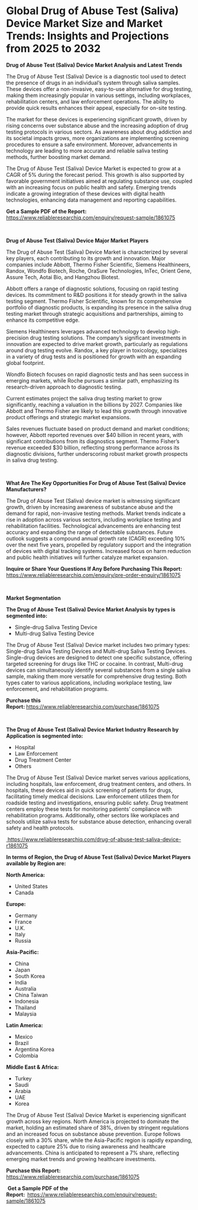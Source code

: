 <p><h1>Global Drug of Abuse Test (Saliva) Device Market Size and Market Trends: Insights and Projections from 2025 to 2032</h1></p><p><strong>Drug of Abuse Test (Saliva) Device Market Analysis and Latest Trends</strong></p>
<p><p>The Drug of Abuse Test (Saliva) Device is a diagnostic tool used to detect the presence of drugs in an individual’s system through saliva samples. These devices offer a non-invasive, easy-to-use alternative for drug testing, making them increasingly popular in various settings, including workplaces, rehabilitation centers, and law enforcement operations. The ability to provide quick results enhances their appeal, especially for on-site testing.</p><p>The market for these devices is experiencing significant growth, driven by rising concerns over substance abuse and the increasing adoption of drug testing protocols in various sectors. As awareness about drug addiction and its societal impacts grows, more organizations are implementing screening procedures to ensure a safe environment. Moreover, advancements in technology are leading to more accurate and reliable saliva testing methods, further boosting market demand.</p><p>The Drug of Abuse Test (Saliva) Device Market is expected to grow at a CAGR of 5% during the forecast period. This growth is also supported by favorable government initiatives aimed at regulating substance use, coupled with an increasing focus on public health and safety. Emerging trends indicate a growing integration of these devices with digital health technologies, enhancing data management and reporting capabilities.</p></p>
<p><strong>Get a Sample PDF of the Report:&nbsp;</strong> <a href="https://www.reliableresearchiq.com/enquiry/request-sample/1861075?utm_campaign=1870&utm_medium=2&utm_source=Github&utm_content=ia&utm_term=14042025&utm_id=drug-of-abuse-test-saliva-device">https://www.reliableresearchiq.com/enquiry/request-sample/1861075</a></p>
<p>&nbsp;</p>
<p><strong>Drug of Abuse Test (Saliva) Device Major Market Players</strong></p>
<p><p>The Drug of Abuse Test (Saliva) Device Market is characterized by several key players, each contributing to its growth and innovation. Major companies include Abbott, Thermo Fisher Scientific, Siemens Healthineers, Randox, Wondfo Biotech, Roche, OraSure Technologies, InTec, Orient Gene, Assure Tech, Aotai Bio, and Hangzhou Biotest.</p><p>Abbott offers a range of diagnostic solutions, focusing on rapid testing devices. Its commitment to R&D positions it for steady growth in the saliva testing segment. Thermo Fisher Scientific, known for its comprehensive portfolio of diagnostic products, is expanding its presence in the saliva drug testing market through strategic acquisitions and partnerships, aiming to enhance its competitive edge.</p><p>Siemens Healthineers leverages advanced technology to develop high-precision drug testing solutions. The company’s significant investments in innovation are expected to drive market growth, particularly as regulations around drug testing evolve. Randox, a key player in toxicology, specializes in a variety of drug tests and is positioned for growth with an expanding global footprint.</p><p>Wondfo Biotech focuses on rapid diagnostic tests and has seen success in emerging markets, while Roche pursues a similar path, emphasizing its research-driven approach to diagnostic testing.</p><p>Current estimates project the saliva drug testing market to grow significantly, reaching a valuation in the billions by 2027. Companies like Abbott and Thermo Fisher are likely to lead this growth through innovative product offerings and strategic market expansions.</p><p>Sales revenues fluctuate based on product demand and market conditions; however, Abbott reported revenues over $40 billion in recent years, with significant contributions from its diagnostics segment. Thermo Fisher’s revenue exceeded $30 billion, reflecting strong performance across its diagnostic divisions, further underscoring robust market growth prospects in saliva drug testing.</p></p>
<p>&nbsp;</p>
<p><strong>What Are The Key Opportunities For Drug of Abuse Test (Saliva) Device Manufacturers?</strong></p>
<p><p>The Drug of Abuse Test (Saliva) device market is witnessing significant growth, driven by increasing awareness of substance abuse and the demand for rapid, non-invasive testing methods. Market trends indicate a rise in adoption across various sectors, including workplace testing and rehabilitation facilities. Technological advancements are enhancing test accuracy and expanding the range of detectable substances. Future outlook suggests a compound annual growth rate (CAGR) exceeding 10% over the next five years, propelled by regulatory support and the integration of devices with digital tracking systems. Increased focus on harm reduction and public health initiatives will further catalyze market expansion.</p></p>
<p><strong>Inquire or Share Your Questions If Any Before Purchasing This Report:</strong> <a href="https://www.reliableresearchiq.com/enquiry/pre-order-enquiry/1861075?utm_campaign=1870&utm_medium=2&utm_source=Github&utm_content=ia&utm_term=14042025&utm_id=drug-of-abuse-test-saliva-device">https://www.reliableresearchiq.com/enquiry/pre-order-enquiry/1861075</a></p>
<p>&nbsp;</p>
<p><strong>Market Segmentation</strong></p>
<p><strong>The Drug of Abuse Test (Saliva) Device Market Analysis by types is segmented into:</strong></p>
<p><ul><li>Single-drug Saliva Testing Device</li><li>Multi-drug Saliva Testing Device</li></ul></p>
<p><p>The Drug of Abuse Test (Saliva) Device market includes two primary types: Single-drug Saliva Testing Devices and Multi-drug Saliva Testing Devices. Single-drug devices are designed to detect one specific substance, offering targeted screening for drugs like THC or cocaine. In contrast, Multi-drug devices can simultaneously identify several substances from a single saliva sample, making them more versatile for comprehensive drug testing. Both types cater to various applications, including workplace testing, law enforcement, and rehabilitation programs.</p></p>
<p><strong>Purchase this Report:&nbsp;</strong><a href="https://www.reliableresearchiq.com/purchase/1861075?utm_campaign=1870&utm_medium=2&utm_source=Github&utm_content=ia&utm_term=14042025&utm_id=drug-of-abuse-test-saliva-device">https://www.reliableresearchiq.com/purchase/1861075</a></p>
<p>&nbsp;</p>
<p><strong>The Drug of Abuse Test (Saliva) Device Market Industry Research by Application is segmented into:</strong></p>
<p><ul><li>Hospital</li><li>Law Enforcement</li><li>Drug Treatment Center</li><li>Others</li></ul></p>
<p><p>The Drug of Abuse Test (Saliva) Device market serves various applications, including hospitals, law enforcement, drug treatment centers, and others. In hospitals, these devices aid in quick screening of patients for drugs, facilitating timely medical decisions. Law enforcement utilizes them for roadside testing and investigations, ensuring public safety. Drug treatment centers employ these tests for monitoring patients’ compliance with rehabilitation programs. Additionally, other sectors like workplaces and schools utilize saliva tests for substance abuse detection, enhancing overall safety and health protocols.</p></p>
<p><a href="https://www.reliableresearchiq.com/drug-of-abuse-test-saliva-device-r1861075?utm_campaign=1870&utm_medium=2&utm_source=Github&utm_content=ia&utm_term=14042025&utm_id=drug-of-abuse-test-saliva-device">&nbsp;https://www.reliableresearchiq.com/drug-of-abuse-test-saliva-device-r1861075</a></p>
<p><strong>In terms of Region, the Drug of Abuse Test (Saliva) Device Market Players available by Region are:</strong></p>
<p>
    <p> <strong> North America: </strong>
        <ul>
            <li>United States</li>
            <li>Canada</li>
        </ul>
        </p> 
    <p> <strong> Europe: </strong>
        <ul>
            <li>Germany</li>
            <li>France</li>
            <li>U.K.</li>
            <li>Italy</li>
            <li>Russia</li>
        </ul>
        </p> 
    <p> <strong> Asia-Pacific: </strong>
        <ul>
            <li>China</li>
            <li>Japan</li>
            <li>South Korea</li>
            <li>India</li>
            <li>Australia</li>
            <li>China Taiwan</li>
            <li>Indonesia</li>
            <li>Thailand</li>
            <li>Malaysia</li>
        </ul>
        </p> 
    <p> <strong> Latin America: </strong>
        <ul>
            <li>Mexico</li>
            <li>Brazil</li>
            <li>Argentina Korea</li>
            <li>Colombia</li>
        </ul>
        </p> 
    <p> <strong> Middle East & Africa: </strong>
        <ul>
            <li>Turkey</li>
            <li>Saudi</li>
            <li>Arabia</li>
            <li>UAE</li>
            <li>Korea</li>
        </ul>
    </p>
    </p>
<p><p>The Drug of Abuse Test (Saliva) Device Market is experiencing significant growth across key regions. North America is projected to dominate the market, holding an estimated share of 38%, driven by stringent regulations and an increased focus on substance abuse prevention. Europe follows closely with a 30% share, while the Asia-Pacific region is rapidly expanding, expected to capture 25% due to rising awareness and healthcare advancements. China is anticipated to represent a 7% share, reflecting emerging market trends and growing healthcare investments.</p></p>
<p><strong>Purchase this Report: </strong><a href="https://www.reliableresearchiq.com/purchase/1861075?utm_campaign=1870&utm_medium=2&utm_source=Github&utm_content=ia&utm_term=14042025&utm_id=drug-of-abuse-test-saliva-device">https://www.reliableresearchiq.com/purchase/1861075</a></p>
<p>&nbsp;<strong>Get a Sample PDF of the Report:&nbsp;&nbsp;</strong><a href="https://www.reliableresearchiq.com/enquiry/request-sample/1861075?utm_campaign=1870&utm_medium=2&utm_source=Github&utm_content=ia&utm_term=14042025&utm_id=drug-of-abuse-test-saliva-device">https://www.reliableresearchiq.com/enquiry/request-sample/1861075</a></p>
<p><strong></strong></p>
<p><p></p><p></p><p></p></p>
